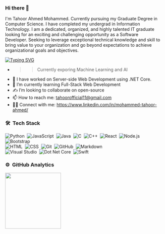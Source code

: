### Hi there 👋

I'm Tahoor Ahmed Mohammed. Currently pursuing my Graduate Degree in Computer Science. I have completed my undergrad in Information Technology. I am a dedicated, organized, and highly talented IT graduate looking for an exciting and challenging opportunity as a Software Developer. Seeking to leverage exceptional technical knowledge and skill to bring value to your organization and go beyond expectations to achieve organizational goals and objectives.

[![Typing SVG](https://readme-typing-svg.herokuapp.com?font=Architects+Daughter&color=0BB3BD&size=40&lines=Hey!+It's+Tahoor!.....;I'm+a+Software+Developer.....;I'm+working+on+Full-Stack+Web;Interested+to+work+in+Machine+Learning+and+AI)](https://git.io/typing-svg)

- >>  Currently exporing Machine Learning and AI
- 🔭 I have worked on Server-side Web Development using .NET Core.
- 🌱 I’m currently learning Full-Stack Web Development
- ✍️ I’m looking to collaborate on open-source
- 📫 How to reach me: tahoorofficial11@gmail.com
- 🤝🏻 Connect with me: https://www.linkedin.com/in/mohammed-tahoor-ahmed/

### 🛠 &nbsp;Tech Stack

![Python](https://img.shields.io/badge/-Python-05122A?style=flat&logo=python)&nbsp;
![JavaScript](https://img.shields.io/badge/-JavaScript-05122A?style=flat&logo=javascript)&nbsp;
![Java](https://img.shields.io/badge/-Java-05122A?style=flat&logo=Java&logoColor=FFA518)&nbsp;
![C](https://img.shields.io/badge/-C-05122A?style=flat&logo=C&logoColor=A8B9CC)&nbsp;
![C++](https://img.shields.io/badge/-C++-05122A?style=flat&logo=C%2B%2B&logoColor=00599C)&nbsp;
![React](https://img.shields.io/badge/-React-05122A?style=flat&logo=react)&nbsp;
![Node.js](https://img.shields.io/badge/-Node.js-05122A?style=flat&logo=node.js)&nbsp;
![Bootstrap](https://img.shields.io/badge/-Bootstrap-05122A?style=flat&logo=bootstrap&logoColor=563D7C)\
![HTML](https://img.shields.io/badge/-HTML-05122A?style=flat&logo=HTML5)&nbsp;
![CSS](https://img.shields.io/badge/-CSS-05122A?style=flat&logo=CSS3&logoColor=1572B6)&nbsp;
![Git](https://img.shields.io/badge/-Git-05122A?style=flat&logo=git)&nbsp;
![GitHub](https://img.shields.io/badge/-GitHub-05122A?style=flat&logo=github)&nbsp;
![Markdown](https://img.shields.io/badge/-Markdown-05122A?style=flat&logo=markdown)\
![Visual Studio](https://img.shields.io/badge/-Visual%20Studio-05122A?style=flat&logo=visual-studio&logoColor=007ACC)&nbsp;
![Dot Net Core](https://img.shields.io/badge/-.NETCore-05122A?style=flat&logo=dotnet)&nbsp;
![Swift](https://img.shields.io/badge/-.Swift-05122A?style=flat&logo=dotnet)&nbsp;

### ⚙️ &nbsp;GitHub Analytics

<p>
<a href="https://github.com/Mohammed-Tahoor-Ahmed">
<img height="180em" src="https://github-readme-stats-eight-theta.vercel.app/api/top-langs/?username=tahoor11&layout=compact&langs_count=8&theme=algolia"/>
</a>
</p>
